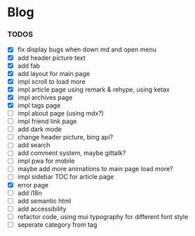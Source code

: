 # Blog

### TODOS
- [x] fix display bugs when down md and open menu
- [x] add header picture text
- [x] add fab
- [x] add layout for main page
- [x] impl scroll to load more
- [x] impl article page using remark & rehype, using ketax
- [x] impl archives page
- [x] impl tags page
- [ ] impl about page (using mdx?)
- [ ] impl friend link page
- [ ] add dark mode
- [ ] change header picture, bing api?
- [ ] add search
- [ ] add comment system, maybe gittalk?
- [ ] impl pwa for mobile
- [ ] maybe add more animations to main page load more?
- [ ] impl sidebar TOC for article page
- [x] error page
- [ ] add i18n
- [ ] add semantic html
- [ ] add accessibility
- [ ] refactor code, using mui typography for different font style
- [ ] seperate category from tag